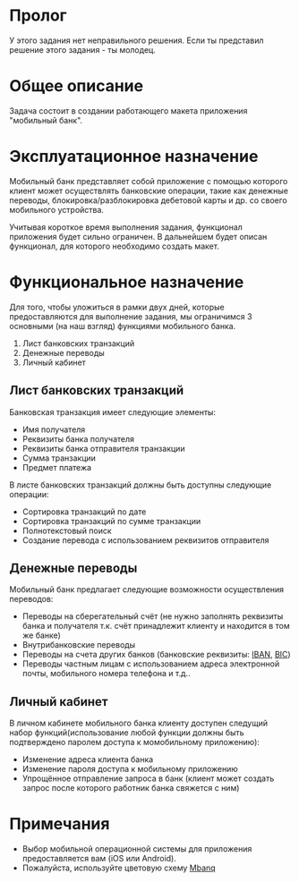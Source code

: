 # Пролог
У этого задания нет неправильного решения.
Если ты представил решение этого задания - ты молодец.

# Общее описание
Задача состоит в создании работающего макета приложения "мобильный банк".

# Эксплуатационное назначение
Мобильный банк представляет собой приложение с помощью которого клиент может осуществлять
банковские операции, такие как денежные переводы, блокировка/разблокировка дебетовой карты и др. со
своего мобильного устройства.

Учитывая короткое время выполнения задания, функционал приложения будет сильно ограничен.
В дальнейшем будет описан функционал, для которого необходимо создать макет.

# Функциональное назначение
Для того, чтобы уложиться в рамки двух дней, которые предоставляются для выполнение задания, мы ограничимся 3 основными (на наш взгляд) функциями мобильного банка.

1. Лист банковских транзакций
2. Денежные переводы
3. Личный кабинет

## Лист банковских транзакций
Банковская транзакция имеет следующие элементы:
* Имя получателя
* Реквизиты банка получателя
* Реквизиты банка отправителя транзакции
* Сумма транзакции
* Предмет платежа

В листе банковских транзакций должны быть доступны следующие операции:
* Сортировка транзакций по дате
* Сортировка транзакций по сумме транзакции
* Полнотекстовый поиск
* Создание перевода с использованием реквизитов отправителя

## Денежные переводы
Мобильный банк предлагает следующие возможности осуществления переводов:
* Переводы на сберегательный счёт (не нужно заполнять реквизиты банка и получателя т.к. счёт принадлежит клиенту и находится в том же банке)
* Внутрибанковские переводы
* Переводы на счета других банков (банковские реквизиты: [IBAN](https://en.wikipedia.org/wiki/International_Bank_Account_Number), [BIC](https://en.wikipedia.org/wiki/ISO_9362))
* Переводы частным лицам с использованием адреса электронной почты, мобильного номера телефона и т.д..

## Личный кабинет
В личном кабинете мобильного банка клиенту доступен следущий набор функций(использование любой функции должны быть подтверждено паролем доступа к момобильному приложению):
* Изменение адреса клиента банка
* Изменение пароля доступа к мобильному приложению
* Упрощённое отправление запроса в банк (клиент может создать запрос после которого работник банка свяжется с ним)

# Примечания
* Выбор мобильной операционной системы для приложения предоставляется вам (iOS или Android).
* Пожалуйста, используйте цветовую схему [Mbanq](http://mbanq.com)
